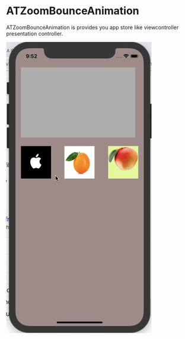 # ATZoomBounceAnimation
ATZoomBounceAnimation is provides you app store like viewcontroller presentation controller.


![Screens Layout](https://github.com/ioslovers/ATZoomBounceAnimation/blob/master/ATZoomBounceAnimation/ATZoomBounceAnimation.gif)
